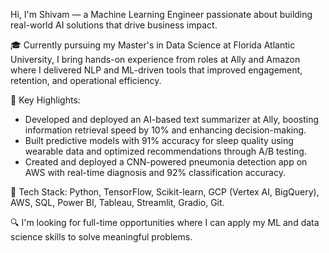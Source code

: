 Hi, I'm Shivam — a Machine Learning Engineer passionate about building real-world AI solutions that drive business impact.

🎓 Currently pursuing my Master's in Data Science at Florida Atlantic University, I bring hands-on experience from roles at Ally and Amazon where I delivered NLP and ML-driven tools that improved engagement, retention, and operational efficiency.

💼 Key Highlights:
- Developed and deployed an AI-based text summarizer at Ally, boosting information retrieval speed by 10% and enhancing decision-making.
- Built predictive models with 91% accuracy for sleep quality using wearable data and optimized recommendations through A/B testing.
- Created and deployed a CNN-powered pneumonia detection app on AWS with real-time diagnosis and 92% classification accuracy.

🚀 Tech Stack: Python, TensorFlow, Scikit-learn, GCP (Vertex AI, BigQuery), AWS, SQL, Power BI, Tableau, Streamlit, Gradio, Git.

🔍 I'm looking for full-time opportunities where I can apply my ML and data science skills to solve meaningful problems.
